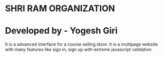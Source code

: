 # SHRI RAM ORGANIZATION
# Developed by - Yogesh Giri
It is a advanced interface for a course selling store. It is a multipage website with many features like sign in, sign up with extreme javascript validation.
